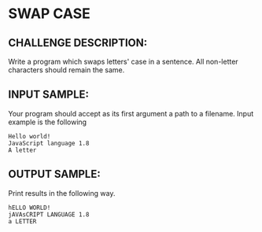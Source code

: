 SWAP CASE
=========

CHALLENGE DESCRIPTION:
----------------------


Write a program which swaps letters' case in a sentence. All non-letter characters should remain the same.

INPUT SAMPLE:
-------------

Your program should accept as its first argument a path to a filename. Input example is the following

	Hello world!
	JavaScript language 1.8
	A letter

OUTPUT SAMPLE:
--------------

Print results in the following way.

	hELLO WORLD!
	jAVAsCRIPT LANGUAGE 1.8
	a LETTER